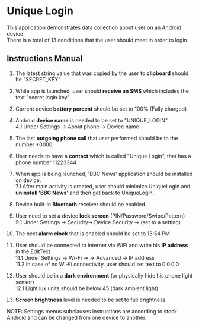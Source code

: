 # Unique Login
This application demonstrates data collection about user on an Android device  
There is a total of 13 conditions that the user should meet in order to login.  

## Instructions Manual
1.  The latest string value that was copied by the user to **clipboard** should be "SECRET_KEY"  

2.  While app is launched, user should **receive an SMS** which includes the text "secret login key"  

3.  Current device **battery percent** should be set to 100% (Fully charged)  

4.  Android **device name** is needed to be set to "UNIQUE_LOGIN"  
4.1 Under Settings -> About phone -> Device name  

5.  The last **outgoing phone call** that user performed should be to the number *0000  

6.  User needs to have a **contact** which is called "Unique Login", that has a phone number 11223344  

7.  When app is being launched, 'BBC News' application should be installed on device.  
7.1 After main activity is created, user should minimize UniqueLogin and **uninstall 'BBC News'** and then get back to UniqueLogin.  

8.  Device built-in **Bluetooth** receiver should be enabled  

9.  User need to set a device **lock screen** (PIN/Password/Swipe/Pattern)  
9.1 Under Settings -> Security-> Device Security -> (set to a setting)  

10. The next **alarm clock** that is enabled should be set to 13:54 PM  

11. User should be connected to internet via WiFi and write his **IP address** in the EditText  
11.1 Under Settings -> Wi-Fi -> <Current Wi-Fi name> -> Advanced -> IP address  
11.2 In case of no Wi-Fi connectivity, user should set text to 0.0.0.0  

12. User should be in a **dark environment** (or physically hide his phone light sensor)  
12.1 Light lux units should be below 45 (dark ambient light)  

13. **Screen brightness** level is needed to be set to full brightness  



NOTE: Settings menus subclauses instructions are according to stock Android and can be changed from one device to another.  

